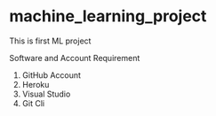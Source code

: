 # machine_learning_project

This is first ML project

Software and Account Requirement
1. GitHub Account
2. Heroku
3. Visual Studio
4. Git Cli